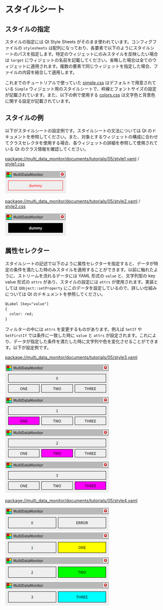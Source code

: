 # スタイルシート

## スタイルの指定

スタイルの指定には Qt Style Sheets がそのまま使われています。コンフィグファイルの `stylesheets` は配列になっており、各要素で以下のようにスタイルシートのパスを指定します。特定のウィジェットにのみスタイルを反映したい場合は `target` にウィジェットの名前を記載してください。省略した場合は全てのウィジェットに適用されます。複数の要素で同じウィジェットを指定した場合、ファイルの内容を結合して適用します。

これまでのチュートリアルで使っていた [simple.css](../../../css/plugins/simple.css) はデフォルトで用意されている `Simple` ウィジェット用のスタイルシートで、枠線とフォントサイズの設定が記載されています。また、以下の例で使用する [colors.css](../../../css/colors.css) は文字色と背景色に関する設定が記載されています。

## スタイルの例

以下がスタイルシートの設定例です。スタイルシートの文法については Qt のドキュメントを参照してください。また、対象とするウィジェットの構成に合わせてクラスセレクタを使用する場合、各ウィジェットの詳細を参照して使用されている Qt のクラス情報を確認してください。

[package://multi_data_monitor/documents/tutorials/05/style1.yaml](style1.yaml) / [style1.css](style1.css)

![style1](style1.png)

[package://multi_data_monitor/documents/tutorials/05/style2.yaml](style2.yaml) / [style2.css](style2.css)

![style2](style2.png)

## 属性セレクター

スタイルシートの記述で以下のように属性セレクターを指定すると、データが特定の条件を満たした時のみスタイルを適用することができます。以前に触れたように、ストリームを流れるデータには YAML 形式の `value` と、文字列型の key value 形式の `attrs` があり、スタイルの設定には `attrs` が使用されます。実装としては `QObject::setProperty` にこのデータを設定しているので、詳しい仕組みについては Qt のドキュメントを参照してください。

```txt
QLabel [key="value"]
{
  color: red;
}
```

フィルターの中には `attrs` を変更するものがあります。例えば `SetIf` や `SetFirstIf` では条件に一致した時に `value` と `attrs` が設定されます。これにより、データが指定した条件を満たした時に文字列や色を変化させることができます。以下が設定例です。

[package://multi_data_monitor/documents/tutorials/05/style3.yaml](style3.yaml)

![style3a](style3a.png)
![style3b](style3b.png)
![style3c](style3c.png)
![style3d](style3d.png)

[package://multi_data_monitor/documents/tutorials/05/style4.yaml](style4.yaml)

![style4a](style4a.png)
![style4b](style4b.png)
![style4c](style4c.png)
![style4d](style4d.png)
